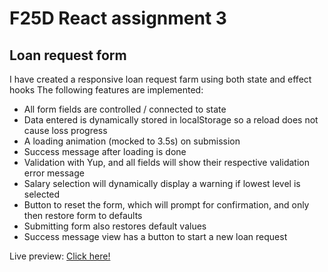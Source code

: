 # F25D React assignment 3

## Loan request form

I have created a responsive loan request farm using both state and effect hooks
The following features are implemented:

- All form fields are controlled / connected to state
- Data entered is dynamically stored in localStorage so a reload does not cause loss progress
- A loading animation (mocked to 3.5s) on submission
- Success message after loading is done
- Validation with Yup, and all fields will show their respective validation error message
- Salary selection will dynamically display a warning if lowest level is selected
- Button to reset the form, which will prompt for confirmation, and only then restore form to defaults
- Submitting form also restores default values
- Success message view has a button to start a new loan request

Live preview: [Click here!](https://frreri.github.io/f25d-loan-form/)
